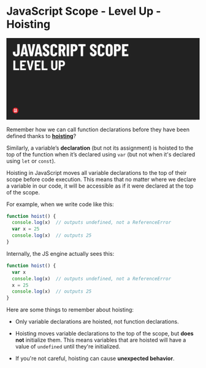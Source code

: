 # JavaScript Scope - Level Up - Hoisting

![Hero image](./assets/hero.png)

Remember how we can call function declarations before they have been defined thanks to **[hoisting](https://developer.mozilla.org/en-US/docs/Glossary/Hoisting)**?

Similarly, a variable’s **declaration** (but not its assignment) is hoisted to the top of the function when it’s declared using `var` (but not when it's declared using `let` or `const`).

Hoisting in JavaScript moves all variable declarations to the top of their scope before code execution. This means that no matter where we declare a variable in our code, it will be accessible as if it were declared at the top of the scope.

For example, when we write code like this:

```js
function hoist() {
  console.log(x)  // outputs undefined, not a ReferenceError
  var x = 25
  console.log(x)  // outputs 25
}
```

Internally, the JS engine actually sees this:

```js
function hoist() {
  var x
  console.log(x)  // outputs undefined, not a ReferenceError
  x = 25
  console.log(x)  // outputs 25
}
```


Here are some things to remember about hoisting:
  - Only variable declarations are hoisted, not function declarations.
  
  - Hoisting moves variable declarations to the top of the scope, but **does not** initialize them. This means variables that are hoisted will have a value of `undefined` until they're initialized.
  
  - If you're not careful, hoisting can cause **unexpected behavior**. 